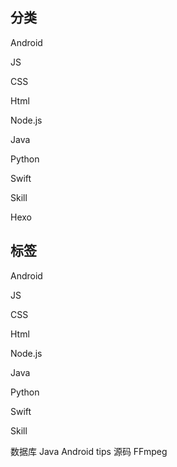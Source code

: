 ## 分类

Android

JS 

CSS 

Html

Node.js

Java

Python

Swift

Skill

Hexo





## 标签

Android	

JS 

CSS 

Html

Node.js

Java

Python

Swift

Skill
 
数据库
Java
Android
tips
源码
FFmpeg


